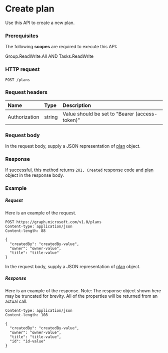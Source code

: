 # Create plan

Use this API to create a new plan.
### Prerequisites
The following **scopes** are required to execute this API: 

Group.ReadWrite.All AND Tasks.ReadWrite

### HTTP request
<!-- { "blockType": "ignored" } -->
```http
POST /plans

```
### Request headers
| Name       | Type | Description|
|:---------------|:--------|:----------|
| Authorization  | string  | Value should be set to "Bearer (access-token)" |

### Request body
In the request body, supply a JSON representation of [plan](../resources/plan.md) object.


### Response
If successful, this method returns `201, Created` response code and [plan](../resources/plan.md) object in the response body.

### Example
##### Request
Here is an example of the request.
<!-- {
  "blockType": "request",
  "name": "create_plan_from_plans"
}-->
```http
POST https://graph.microsoft.com/v1.0/plans
Content-type: application/json
Content-length: 88

{
  "createdBy": "createdBy-value",
  "owner": "owner-value",
  "title": "title-value"
}
```
In the request body, supply a JSON representation of [plan](../resources/plan.md) object.
##### Response
Here is an example of the response. Note: The response object shown here may be truncated for brevity. All of the properties will be returned from an actual call.
<!-- {
  "blockType": "response",
  "truncated": true,
  "@odata.type": "microsoft.graph.plan"
} -->
```http
Content-type: application/json
Content-length: 108

{
  "createdBy": "createdBy-value",
  "owner": "owner-value",
  "title": "title-value",
  "id": "id-value"
}
```

<!-- uuid: 8fcb5dbc-d5aa-4681-8e31-b001d5168d79
2015-10-25 14:57:30 UTC -->
<!-- {
  "type": "#page.annotation",
  "description": "Create plan",
  "keywords": "",
  "section": "documentation",
  "tocPath": ""
}-->